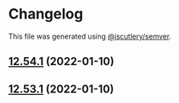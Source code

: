# Changelog

This file was generated using [@jscutlery/semver](https://github.com/jscutlery/semver).

## [12.54.1](https://github.com/Angular-RU/angular-ru-sdk/compare/@angular-ru/cdk_12.54.0...@angular-ru/cdk_12.54.1) (2022-01-10)



## [12.53.1](https://github.com/Angular-RU/angular-ru-sdk/compare/@angular-ru/cdk_12.53.0...@angular-ru/cdk_12.53.1) (2022-01-10)
